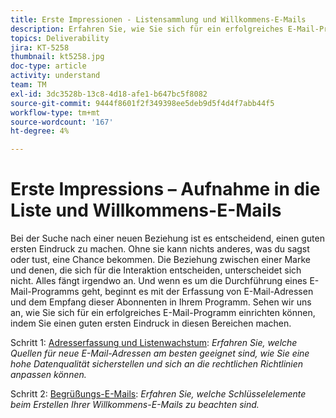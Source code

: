 ```yaml
---
title: Erste Impressionen - Listensammlung und Willkommens-E-Mails
description: Erfahren Sie, wie Sie sich für ein erfolgreiches E-Mail-Programm einrichten können, indem Sie einen guten ersten Eindruck machen.
topics: Deliverability
jira: KT-5258
thumbnail: kt5258.jpg
doc-type: article
activity: understand
team: TM
exl-id: 3dc3528b-13c8-4d18-afe1-b647bc5f8082
source-git-commit: 9444f8601f2f349398ee5deb9d5f4d4f7abb44f5
workflow-type: tm+mt
source-wordcount: '167'
ht-degree: 4%

---
```


# Erste Impressions – Aufnahme in die Liste und Willkommens-E-Mails

Bei der Suche nach einer neuen Beziehung ist es entscheidend, einen guten ersten Eindruck zu machen. Ohne sie kann nichts anderes, was du sagst oder tust, eine Chance bekommen. Die Beziehung zwischen einer Marke und denen, die sich für die Interaktion entscheiden, unterscheidet sich nicht. Alles fängt irgendwo an. Und wenn es um die Durchführung eines E-Mail-Programms geht, beginnt es mit der Erfassung von E-Mail-Adressen und dem Empfang dieser Abonnenten in Ihrem Programm. Sehen wir uns an, wie Sie sich für ein erfolgreiches E-Mail-Programm einrichten können, indem Sie einen guten ersten Eindruck in diesen Bereichen machen.

Schritt 1: [Adresserfassung und Listenwachstum](/help/first-impressions/address-collection-and-list-growth.md):
*Erfahren Sie, welche Quellen für neue E-Mail-Adressen am besten geeignet sind, wie Sie eine hohe Datenqualität sicherstellen und sich an die rechtlichen Richtlinien anpassen können.*

Schritt 2: [Begrüßungs-E-Mails](/help/first-impressions/welcome-emails.md):
*Erfahren Sie, welche Schlüsselelemente beim Erstellen Ihrer Willkommens-E-Mails zu beachten sind.*
